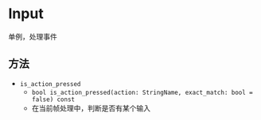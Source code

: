 # Input

单例，处理事件

## 方法

* `is_action_pressed`
  * `bool is_action_pressed(action: StringName, exact_match: bool = false) const`
  * 在当前帧处理中，判断是否有某个输入